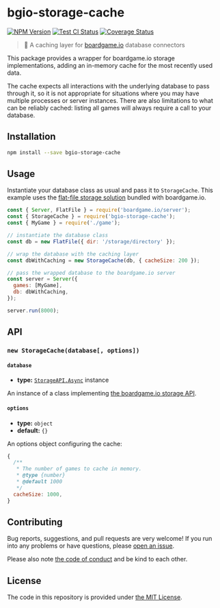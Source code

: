 # bgio-storage-cache

[![NPM Version](https://img.shields.io/npm/v/bgio-storage-cache)](https://www.npmjs.com/package/bgio-storage-cache)
[![Test CI Status](https://github.com/delucis/bgio-storage-cache/workflows/Test/badge.svg)](https://github.com/delucis/bgio-storage-cache/actions?query=workflow%3ATest)
[![Coverage Status](https://coveralls.io/repos/github/delucis/bgio-storage-cache/badge.svg?branch=latest)](https://coveralls.io/github/delucis/bgio-storage-cache?branch=latest)

>  🔌  A caching layer for [boardgame.io][bgio] database connectors

This package provides a wrapper for boardgame.io storage implementations,
adding an in-memory cache for the most recently used data.

The cache expects all interactions with the underlying database to pass
through it, so it is not appropriate for situations where you may have
multiple processes or server instances. There are also limitations to what can be reliably cached: listing all games will always require a call to your database.

## Installation

```sh
npm install --save bgio-storage-cache
```


## Usage

Instantiate your database class as usual and pass it to `StorageCache`. This example uses the [flat-file storage solution][ffdb] bundled with boardgame.io.

```js
const { Server, FlatFile } = require('boardgame.io/server');
const { StorageCache } = require('bgio-storage-cache');
const { MyGame } = require('./game');

// instantiate the database class
const db = new FlatFile({ dir: '/storage/directory' });

// wrap the database with the caching layer
const dbWithCaching = new StorageCache(db, { cacheSize: 200 });

// pass the wrapped database to the boardgame.io server
const server = Server({
  games: [MyGame],
  db: dbWithCaching,
});

server.run(8000);
```


## API

### `new StorageCache(database[, options])`

#### `database`

- **type:** [`StorageAPI.Async`][async] instance

An instance of a class implementing [the boardgame.io storage API][bgio-storage].

#### `options`

- **type:** `object`
- **default:** `{}`

An options object configuring the cache:

```js
{
  /**
   * The number of games to cache in memory.
   * @type {number}
   * @default 1000
   */
  cacheSize: 1000,
}
```


## Contributing

Bug reports, suggestions, and pull requests are very welcome! If you run into any problems or have questions, please [open an issue][newissue].

Please also note [the code of conduct][COC] and be kind to each other.


## License

The code in this repository is provided under [the MIT License](LICENSE).


[bgio]: https://boardgame.io/
[ffdb]: https://boardgame.io/documentation/#/storage?id=flatfile
[async]: https://github.com/nicolodavis/boardgame.io/blob/master/src/server/db/base.ts
[bgio-storage]: https://boardgame.io/documentation/#/storage
[newissue]: https://github.com/delucis/bgio-storage-cache/issues/new/choose
[COC]: CODE_OF_CONDUCT.md

